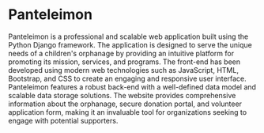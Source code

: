# Panteleimon
Panteleimon is a professional and scalable web application built using the Python Django framework. 
The application is designed to serve the unique needs of a children's orphanage by providing an intuitive platform for promoting its mission, services, and programs.
The front-end has been developed using modern web technologies such as JavaScript, HTML, Bootstrap, and CSS to create an engaging and responsive user interface.
Panteleimon features a robust back-end with a well-defined data model and scalable data storage solutions. The website provides comprehensive information about the orphanage, secure donation portal, and volunteer application form, making it an invaluable tool for organizations seeking to engage with potential supporters.
